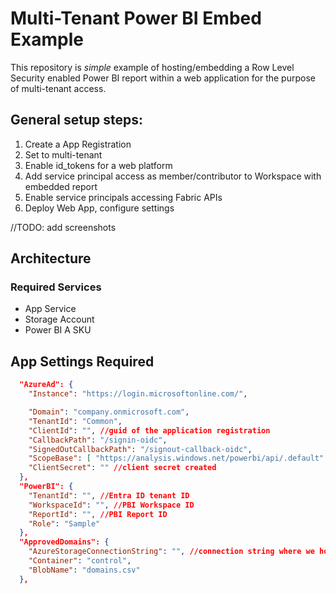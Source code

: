 # Multi-Tenant Power BI Embed Example

This repository is *simple* example of hosting/embedding a Row Level Security enabled Power BI
report within a web application for the purpose of multi-tenant access. 

## General setup steps:
1. Create a App Registration
2. Set to multi-tenant
3. Enable id_tokens for a web platform
4. Add service principal access as member/contributor to Workspace with embedded report
5. Enable service principals accessing Fabric APIs
6. Deploy Web App, configure settings

//TODO: add screenshots

## Architecture

### Required Services
 - App Service
 - Storage Account
 - Power BI A SKU

## App Settings Required

```json
  "AzureAd": {
    "Instance": "https://login.microsoftonline.com/",

    "Domain": "company.onmicrosoft.com",
    "TenantId": "Common",
    "ClientId": "", //guid of the application registration
    "CallbackPath": "/signin-oidc",
    "SignedOutCallbackPath": "/signout-callback-oidc",
    "ScopeBase": [ "https://analysis.windows.net/powerbi/api/.default" ],
    "ClientSecret": "" //client secret created
  },
  "PowerBI": {
    "TenantId": "", //Entra ID tenant ID
    "WorkspaceId": "", //PBI Workspace ID
    "ReportId": "", //PBI Report ID
    "Role": "Sample"
  },
  "ApprovedDomains": {
    "AzureStorageConnectionString": "", //connection string where we host our approved domains list
    "Container": "control",
    "BlobName": "domains.csv"
  },
```
